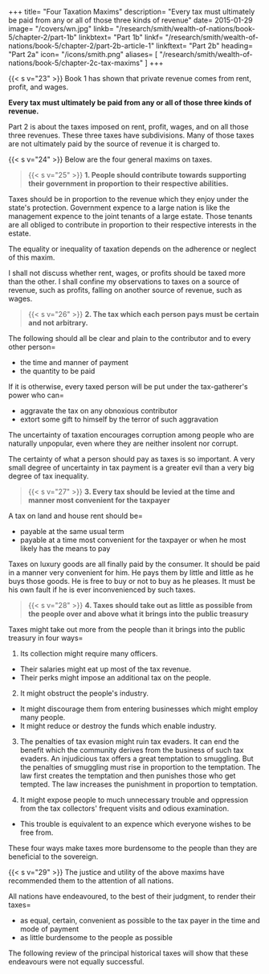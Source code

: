 +++
title=  "Four Taxation Maxims"
description=  "Every tax must ultimately be paid from any or all of those three kinds of revenue"
date=  2015-01-29
image=  "/covers/wn.jpg"
linkb=  "/research/smith/wealth-of-nations/book-5/chapter-2/part-1b"
linkbtext=  "Part 1b"
linkf=  "/research/smith/wealth-of-nations/book-5/chapter-2/part-2b-article-1"
linkftext=  "Part 2b"
heading=  "Part 2a"
icon=  "/icons/smith.png"
aliases= [
  "/research/smith/wealth-of-nations/book-5/chapter-2c-tax-maxims"
]
+++


{{< s v="23" >}} Book 1 has shown that private revenue comes from rent, profit, and wages.

**Every tax must ultimately be paid from any or all of those three kinds of revenue.**

Part 2 is about the taxes imposed on rent, profit, wages, and on all those three revenues. These three taxes have subdivisions. Many of those taxes are not ultimately paid by the source of revenue it is charged to.


{{< s v="24" >}} Below are the four general maxims on taxes.

> {{< s v="25" >}} **1. People should contribute towards supporting their government in proportion to their respective abilities.**

Taxes should be in proportion to the revenue which they enjoy under the state's protection. Government expence to a large nation is like the management expence to the joint tenants of a large estate. Those tenants are all obliged to contribute in proportion to their respective interests in the estate.

The equality or inequality of taxation depends on the adherence or neglect of this maxim.

I shall not discuss whether rent, wages, or profits should be taxed more than the other. I shall confine my observations to taxes on a source of revenue, such as profits, falling on another source of revenue, such as wages.


> {{< s v="26" >}} **2. The tax which each person pays must be certain and not arbitrary.**

The following should all be clear and plain to the contributor and to every other person= 
- the time and manner of payment
- the quantity to be paid

If it is otherwise, every taxed person will be put under the tax-gatherer's power who can= 
- aggravate the tax on any obnoxious contributor
- extort some gift to himself by the terror of such aggravation

The uncertainty of taxation encourages corruption among people who are naturally unpopular, even where they are neither insolent nor corrupt.

The certainty of what a person should pay as taxes is so important.
A very small degree of uncertainty in tax payment is a greater evil than a very big degree of tax inequality.


> {{< s v="27" >}} **3. Every tax should be levied at the time and manner most convenient for the taxpayer**

A tax on land and house rent should be= 
- payable at the same usual term
- payable at a time most convenient for the taxpayer or when he most likely has the means to pay

Taxes on luxury goods are all finally paid by the consumer.
It should be paid in a manner very convenient for him.
He pays them by little and little as he buys those goods.
He is free to buy or not to buy as he pleases.
It must be his own fault if he is ever inconvenienced by such taxes.


> {{< s v="28" >}} **4. Taxes should take out as little as possible from the people over and above what it brings into the public treasury**

Taxes might take out more from the people than it brings into the public treasury in four ways= 

1. Its collection might require many officers.
- Their salaries might eat up most of the tax revenue.
- Their perks might impose an additional tax on the people.

2. It might obstruct the people's industry.
- It might discourage them from entering businesses which might employ many people.
- It might reduce or destroy the funds which enable industry.

3. The penalties of tax evasion might ruin tax evaders.
It can end the benefit which the community derives from the business of such tax evaders.
An injudicious tax offers a great temptation to smuggling.
But the penalties of smuggling must rise in proportion to the temptation.
The law first creates the temptation and then punishes those who get tempted.
The law increases the punishment in proportion to temptation.

4. It might expose people to much unnecessary trouble and oppression from the tax collectors' frequent visits and odious examination.
- This trouble is equivalent to an expence which everyone wishes to be free from.

These four ways make taxes more burdensome to the people than they are beneficial to the sovereign. 

{{< s v="29" >}} The justice and utility of the above maxims have recommended them to the attention of all nations.

All nations have endeavoured, to the best of their judgment, to render their taxes= 
- as equal, certain, convenient as possible to the tax payer in the time and mode of payment
- as little burdensome to the people as possible

The following review of the principal historical taxes will show that these endeavours were not equally successful.
